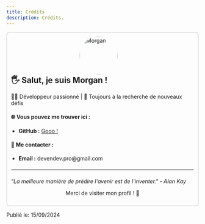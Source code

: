 ```yaml
---
title: Crédits
description: Crédits.
---
```


<!-- Carte avec photo -->

<div style="display: flex;flex-direction:column; align-items: center; padding: 10px; border: 2px solid #ddd; border-radius: 8px; max-width: 600px; margin: auto;">

  <!-- Photo de profil -->
  <img src="https://github.com/mangozmorgan.png" alt="Morgan" style="border-radius: 50%; width: 100px; height: 100px; margin-right: 20px;">

  <!-- Contenu -->
  <div >
    <h2 style="margin: 0;">🖐️ Salut, je suis Morgan !</h2>
    <p>👨‍💻 Développeur passionné | 🚀 Toujours à la recherche de nouveaux défis</p>
    <h4>🌐 Vous pouvez me trouver ici :</h4>
    <ul style="padding-left: 20px;">
      <li><strong>GitHub :</strong> <a href='https://github.com/mangozmorgan'>Gooo !</a></li>
    </ul>
    <h4>💬 Me contacter :</h4>
    <ul style="padding-left: 20px;">
      <li><strong>Email :</strong> devendev.pro@gmail.com</li>
    </ul>
    <hr style="border: 1px solid #ddd; margin: 20px 0;">
    <p style="font-style: italic;">"La meilleure manière de prédire l'avenir est de l'inventer." - Alan Kay</p>
    <p style="text-align:center;width:100%">Merci de visiter mon profil ! 🎉</p>
  </div>

</div>

Publié le: 15/09/2024